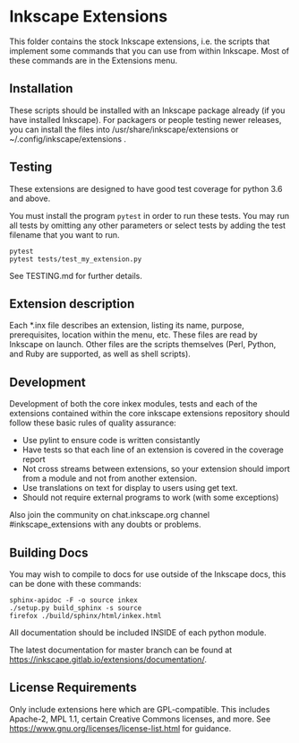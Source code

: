 # Inkscape Extensions

This folder contains the stock Inkscape extensions, i.e. the scripts that
implement some commands that you can use from within Inkscape. Most of
these commands are in the Extensions menu.

## Installation

These scripts should be installed with an Inkscape package already (if you have 
installed Inkscape). For packagers or people testing newer releases, you can 
install the files into /usr/share/inkscape/extensions or 
~/.config/inkscape/extensions .

## Testing

These extensions are designed to have good test coverage for python 3.6 and above.

You must install the program `pytest` in order to run these tests. You may run all tests by omitting any other parameters or select tests by adding the test filename that you want to run.

    pytest
    pytest tests/test_my_extension.py

See TESTING.md for further details.

## Extension description

Each *.inx file describes an extension, listing its name, purpose,
prerequisites, location within the menu, etc. These files are read by
Inkscape on launch. Other files are the scripts themselves (Perl,
Python, and Ruby are supported, as well as shell scripts).

## Development

Development of both the core inkex modules, tests and each of the extensions
contained within the core inkscape extensions repository should follow these
basic rules of quality assurance:

 * Use pylint to ensure code is written consistantly
 * Have tests so that each line of an extension is covered in the coverage report
 * Not cross streams between extensions, so your extension should import from
   a module and not from another extension.
 * Use translations on text for display to users using get text.
 * Should not require external programs to work (with some exceptions)

Also join the community on chat.inkscape.org channel #inkscape_extensions with any
doubts or problems.

## Building Docs

You may wish to compile to docs for use outside of the Inkscape docs, this can 
be done with these commands:

    sphinx-apidoc -F -o source inkex
    ./setup.py build_sphinx -s source
    firefox ./build/sphinx/html/inkex.html

All documentation should be included INSIDE of each python module.

The latest documentation for master branch can be found at
https://inkscape.gitlab.io/extensions/documentation/.

## License Requirements

Only include extensions here which are GPL-compatible.  This includes
Apache-2, MPL 1.1, certain Creative Commons licenses, and more.  See
https://www.gnu.org/licenses/license-list.html for guidance.
